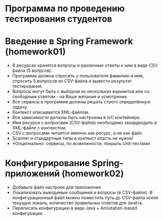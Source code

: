 # Программа по проведению тестирования студентов
# Введение в Spring Framework (homework01)
* В ресурсах хранятся вопросы и различные ответы к ним в виде CSV файла (5 вопрсов).
* Программа должна спросить у пользователя фамилию и имя, спросить 5 вопросов из CSV-файла и вывести результат тестирования.
* Вопросы могут быть с выбором из нескольких вариантов или со свободным ответом - на Ваше желание и усмотрение.
* Все сервисы в программе должны решать строго определённую задачу.
* Контекст описывается XML-файлом.
* Все зависимости должны быть настроены в IoC контейнере.
* Имя ресурса с вопросами (CSV-файла) необходимо захардкодить в XML-файле с контекстом.
* CSV с вопросами читается именно как ресурс, а не как файл.
* Scanner и стандартные типы в контекст класть не нужно!
* *Опционально: сервисы, по возможности, покрыть Unit-тестами.

# Конфигурирование Spring-приложений (homework02)
* Добавьте файл настроек для приложения.
* Локализовать выводимые сообщения и вопросы (в CSV-файле). В конфигурационный файл можно поместить путь до CSV-файла и/или текущую локаль, количество правильных ответов для зачёта.
* Переписать конфигурацию в виде Java + Annotation-based конфигурации.
